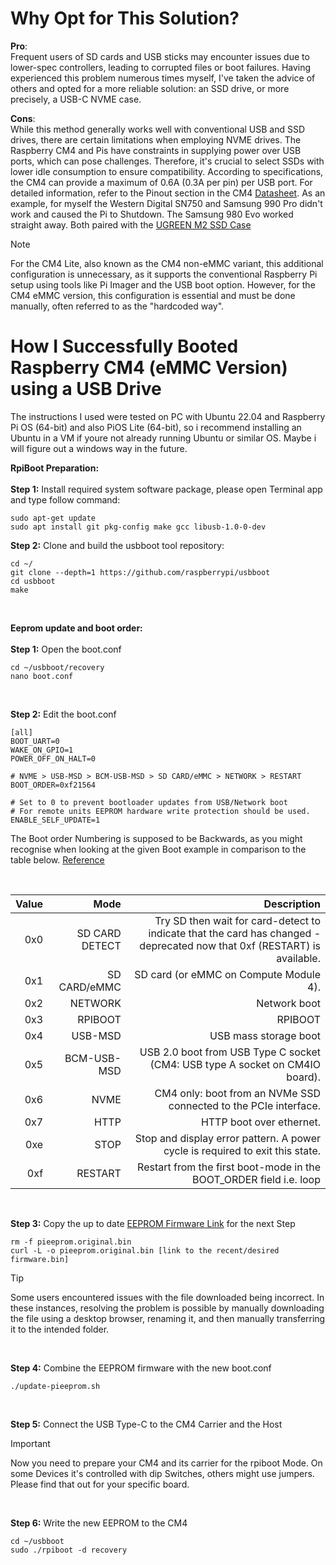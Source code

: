 # Why Opt for This Solution?
**Pro**:<br>
Frequent users of SD cards and USB sticks may encounter issues due to lower-spec controllers, leading to corrupted files or boot failures. Having experienced this problem numerous times myself, I've taken the advice of others and opted for a more reliable solution: an SSD drive, or more precisely, a USB-C NVME case.

**Cons**:<br>
While this method generally works well with conventional USB and SSD drives, there are certain limitations when employing NVME drives. The Raspberry CM4 and Pis have constraints in supplying power over USB ports, which can pose challenges. Therefore, it's crucial to select SSDs with lower idle consumption to ensure compatibility. According to specifications, the CM4 can provide a maximum of 0.6A (0.3A per pin) per USB port. For detailed information, refer to the Pinout section in the CM4 [Datasheet](https://datasheets.raspberrypi.com/cm4/cm4-datasheet.pdf). As an example, for myself the Western Digital SN750 and Samsung 990 Pro didn't work and caused the Pi to Shutdown. The Samsung 980 Evo worked straight away. Both paired with the [UGREEN M2 SSD Case](https://www.amazon.de/dp/B0BQ6SHNP1?psc=1&ref=ppx_yo2ov_dt_b_product_details)

>[!NOTE] 
>For the CM4 Lite, also known as the CM4 non-eMMC variant, this additional configuration is unnecessary, as it supports the conventional Raspberry Pi setup using tools like Pi Imager and the USB boot option. However, for the CM4 eMMC version, this configuration is essential and must be done manually, often referred to as the "hardcoded way".


# How I Successfully Booted Raspberry CM4 (eMMC Version) using a USB Drive
The instructions I used were tested on PC with Ubuntu 22.04 and Raspberry Pi OS (64-bit) and also PiOS Lite (64-bit), so i recommend installing an Ubuntu in a VM if youre not already running Ubuntu or similar OS. Maybe i will figure out a windows way in the future.

**RpiBoot Preparation:**<br><br>
**Step 1:** Install required system software package, please open Terminal app and type follow command:
```
sudo apt-get update
sudo apt install git pkg-config make gcc libusb-1.0-0-dev
```

**Step 2:** Clone and build the usbboot tool repository:
```
cd ~/
git clone --depth=1 https://github.com/raspberrypi/usbboot
cd usbboot
make
```
<br>

**Eeprom update and boot order:**<br><br>
**Step 1:** Open the boot.conf
```
cd ~/usbboot/recovery
nano boot.conf
```
<br>

**Step 2:** Edit the boot.conf
```
[all]
BOOT_UART=0
WAKE_ON_GPIO=1
POWER_OFF_ON_HALT=0
 
# NVME > USB-MSD > BCM-USB-MSD > SD CARD/eMMC > NETWORK > RESTART
BOOT_ORDER=0xf21564
 
# Set to 0 to prevent bootloader updates from USB/Network boot
# For remote units EEPROM hardware write protection should be used.
ENABLE_SELF_UPDATE=1
```
The Boot order Numbering is supposed to be Backwards, as you might recognise when looking at the given Boot example in comparison to the table below. [Reference](https://www.raspberrypi.com/documentation/computers/raspberry-pi.html#BOOT_ORDER)

<br>

Value |	Mode |	Description
|-------------:|-------------:|-----:|
0x0 |	SD CARD DETECT |	Try SD then wait for card-detect to indicate that the card has changed - deprecated now that 0xf (RESTART) is available.
0x1 |	SD CARD/eMMC |	SD card (or eMMC on Compute Module 4).
0x2 |	NETWORK |	Network boot
0x3 |	RPIBOOT |	RPIBOOT
0x4 |	USB-MSD |	USB mass storage boot
0x5 |	BCM-USB-MSD |	USB 2.0 boot from USB Type C socket (CM4: USB type A socket on CM4IO board).
0x6 |	NVME |	CM4 only: boot from an NVMe SSD connected to the PCIe interface.
0x7 |	HTTP |	HTTP boot over ethernet.
0xe |	STOP |	Stop and display error pattern. A power cycle is required to exit this state.
0xf |	RESTART |	Restart from the first boot-mode in the BOOT_ORDER field i.e. loop

<br>

**Step 3:** Copy the up to date [EEPROM Firmware Link](https://github.com/raspberrypi/rpi-eeprom/tree/master) for the next Step
```
rm -f pieeprom.original.bin
curl -L -o pieeprom.original.bin [link to the recent/desired firmware.bin]
```
> [!TIP]
> Some users encountered issues with the file downloaded being incorrect. In these instances, resolving the problem is possible by manually downloading the file using a desktop browser, renaming it, and then manually transferring it to the intended folder.
<br>

**Step 4:** Combine the EEPROM firmware with the new boot.conf
```
./update-pieeprom.sh
```
<br>

**Step 5:**
Connect the USB Type-C to the CM4 Carrier and the Host

> [!IMPORTANT]
> Now you need to prepare your CM4 and its carrier for the rpiboot Mode. On some Devices it's controlled with dip Switches, others might use jumpers. Please find that out for your specific board.
<br>

**Step 6:** Write the new EEPROM to the CM4
```
cd ~/usbboot
sudo ./rpiboot -d recovery
```
<br>

